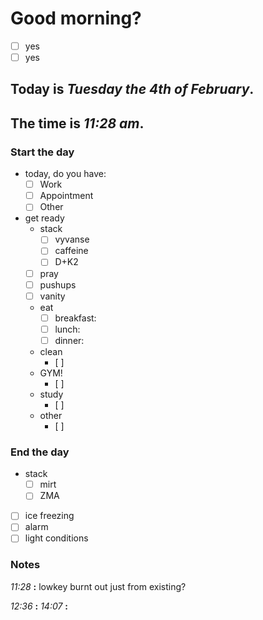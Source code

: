 # Good morning? 
* [ ] yes
* [ ] yes

## Today is ***Tuesday the 4th of February***.
## The time is ***11:28 am***.
### Start the day
* today, do you have:
	* [ ] Work
	* [ ] Appointment
	* [ ] Other 

* get ready
	* stack
		* [ ] vyvanse
		* [ ] caffeine
		* [ ] D+K2
	* [ ] pray
	* [ ] pushups
	* [ ] vanity
	* eat
		* [ ] breakfast:
		* [ ] lunch:
		* [ ] dinner:
	* clean
		* [ ] 
	* GYM!
		* [ ] 
	* study
		* [ ] 
	* other
		* [ ] 
### End the day
* stack
	* [ ] mirt
	* [ ] ZMA
* [ ] ice freezing
* [ ] alarm
* [ ] light conditions

### Notes


*11:28* **:** lowkey burnt out just from existing?

*12:36* **:** 
*14:07* **:** 